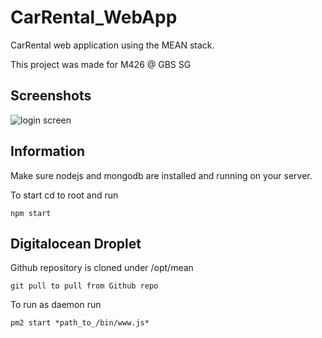 # CarRental_WebApp
CarRental web application using the MEAN stack. 

This project was made for M426 @ GBS SG 

## Screenshots
![login screen](https://cloud.githubusercontent.com/assets/6823854/15645115/fc1ab4f2-2656-11e6-880d-ea39ba87abea.png)

## Information
Make sure nodejs and mongodb are installed and running on your server.

To start cd to root and run
```
npm start
```

## Digitalocean Droplet

Github repository is cloned under /opt/mean

```
git pull to pull from Github repo
```

To run as daemon run

```
pm2 start *path_to_/bin/www.js*
```


